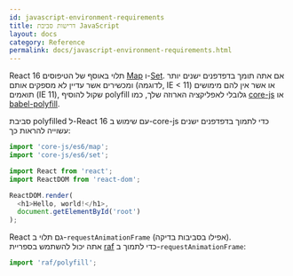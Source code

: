 ```yaml
---
id: javascript-environment-requirements
title: דרישות סביבת JavaScript
layout: docs
category: Reference
permalink: docs/javascript-environment-requirements.html
---
```


React 16 תלוי באוסף של הטיפוסים [Map](https://developer.mozilla.org/en-US/docs/Web/JavaScript/Reference/Global_Objects/Map) ו-[Set](https://developer.mozilla.org/en-US/docs/Web/JavaScript/Reference/Global_Objects/Set). אם אתה תומך בדפדפנים ישנים יותר ומכשירים אשר עדיין לא מספקים אותם (לדוגמה, IE < 11) או אשר אין להם מימושים תואמים (IE 11), שקול להוסיף polyfill גלובלי לאפליקציה הארוזה שלך, כמו [core-js](https://github.com/zloirock/core-js) או [babel-polyfill](https://babeljs.io/docs/usage/polyfill/).

סביבת polyfilled ל-React 16 עם שימוש ב-core-js כדי לתמוך בדפדפנים ישנים עשוייה להראות כך:

```js
import 'core-js/es6/map';
import 'core-js/es6/set';

import React from 'react';
import ReactDOM from 'react-dom';

ReactDOM.render(
  <h1>Hello, world!</h1>,
  document.getElementById('root')
);
```

React גם תלוי ב-`requestAnimationFrame` (אפילו בסביבות בדיקה).  
אתה יכול להשתמש בספריית [raf](https://www.npmjs.com/package/raf) כדי לתמוך ב-`requestAnimationFrame`:

```js
import 'raf/polyfill';
```
